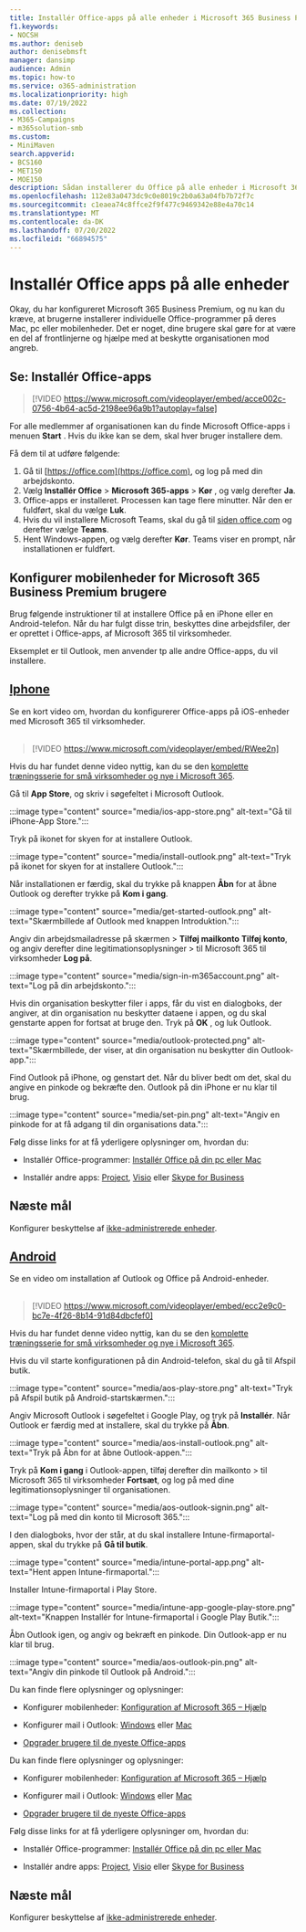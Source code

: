 ```yaml
---
title: Installér Office-apps på alle enheder i Microsoft 365 Business Premium
f1.keywords:
- NOCSH
ms.author: deniseb
author: denisebmsft
manager: dansimp
audience: Admin
ms.topic: how-to
ms.service: o365-administration
ms.localizationpriority: high
ms.date: 07/19/2022
ms.collection:
- M365-Campaigns
- m365solution-smb
ms.custom:
- MiniMaven
search.appverid:
- BCS160
- MET150
- MOE150
description: Sådan installerer du Office på alle enheder i Microsoft 365 Business Premium.
ms.openlocfilehash: 112e83a0473dc9c0e8019c2b0a63a04fb7b72f7c
ms.sourcegitcommit: c1eaea74c8ffce2f9f477c9469342e88e4a70c14
ms.translationtype: MT
ms.contentlocale: da-DK
ms.lasthandoff: 07/20/2022
ms.locfileid: "66894575"
---
```

# <a name="install-office-apps-on-all-devices"></a>Installér Office apps på alle enheder

Okay, du har konfigureret Microsoft 365 Business Premium, og nu kan du kræve, at brugerne installerer individuelle Office-programmer på deres Mac, pc eller mobilenheder. Det er noget, dine brugere skal gøre for at være en del af frontlinjerne og hjælpe med at beskytte organisationen mod angreb.
  
## <a name="watch-install-office-apps"></a>Se: Installér Office-apps

> [!VIDEO https://www.microsoft.com/videoplayer/embed/acce002c-0756-4b64-ac5d-2198ee96a9b1?autoplay=false]

For alle medlemmer af organisationen kan du finde Microsoft Office-apps i menuen **Start** . Hvis du ikke kan se dem, skal hver bruger installere dem.

Få dem til at udføre følgende:

1. Gå til [https://office.com](https://office.com), og log på med din arbejdskonto.
2. Vælg  **Installér Office**  >  **Microsoft 365-apps**  >  **Kør** , og vælg derefter  **Ja**.
3. Office-apps er installeret. Processen kan tage flere minutter. Når den er fuldført, skal du vælge  **Luk**.
4. Hvis du vil installere Microsoft Teams, skal du gå til [siden office.com](https://office.com) og derefter vælge  **Teams**.
5. Hent Windows-appen, og vælg derefter  **Kør**. Teams viser en prompt, når installationen er fuldført.

## <a name="set-up-mobile-devices-for-microsoft-365-business-premium-users"></a>Konfigurer mobilenheder for Microsoft 365 Business Premium brugere

Brug følgende instruktioner til at installere Office på en iPhone eller en Android-telefon. Når du har fulgt disse trin, beskyttes dine arbejdsfiler, der er oprettet i Office-apps, af Microsoft 365 til virksomheder.

Eksemplet er til Outlook, men anvender tp alle andre Office-apps, du vil installere.

## <a name="iphone"></a>[Iphone](#tab/iPhone)
  
Se en kort video om, hvordan du konfigurerer Office-apps på iOS-enheder med Microsoft 365 til virksomheder.<br><br>

> [!VIDEO https://www.microsoft.com/videoplayer/embed/RWee2n] 

Hvis du har fundet denne video nyttig, kan du se den [komplette træningsserie for små virksomheder og nye i Microsoft 365](/microsoft-365/admin/admin-video-library).

Gå til **App Store**, og skriv i søgefeltet i Microsoft Outlook.
  
:::image type="content" source="media/ios-app-store.png" alt-text="Gå til iPhone-App Store.":::
  
Tryk på ikonet for skyen for at installere Outlook.
  
:::image type="content" source="media/install-outlook.png" alt-text="Tryk på ikonet for skyen for at installere Outlook.":::
  
Når installationen er færdig, skal du trykke på knappen **Åbn** for at åbne Outlook og derefter trykke på **Kom i gang**.
  
:::image type="content" source="media/get-started-outlook.png" alt-text="Skærmbillede af Outlook med knappen Introduktion.":::
  
Angiv din arbejdsmailadresse på skærmen \> **Tilføj mailkonto** **Tilføj konto**, og angiv derefter dine legitimationsoplysninger \> til Microsoft 365 til virksomheder **Log på**.
  
:::image type="content" source="media/sign-in-m365account.png" alt-text="Log på din arbejdskonto.":::
  
Hvis din organisation beskytter filer i apps, får du vist en dialogboks, der angiver, at din organisation nu beskytter dataene i appen, og du skal genstarte appen for fortsat at bruge den. Tryk på **OK** , og luk Outlook. 
  
:::image type="content" source="media/outlook-protected.png" alt-text="Skærmbillede, der viser, at din organisation nu beskytter din Outlook-app.":::
  
Find Outlook på iPhone, og genstart det. Når du bliver bedt om det, skal du angive en pinkode og bekræfte den. Outlook på din iPhone er nu klar til brug.
  
:::image type="content" source="media/set-pin.png" alt-text="Angiv en pinkode for at få adgang til din organisations data.":::

Følg disse links for at få yderligere oplysninger om, hvordan du:
  
- Installér Office-programmer:  [Installér Office på din pc eller Mac](https://support.microsoft.com/office/4414eaaf-0478-48be-9c42-23adc4716658)

- Installér andre apps: [Project](https://support.microsoft.com/office/install-project-7059249b-d9fe-4d61-ab96-5c5bf435f281), [Visio](https://support.microsoft.com/office/install-visio-f98f21e3-aa02-4827-9167-ddab5b025710) eller [Skype for Business](https://support.microsoft.com/office/install-skype-for-business-8a0d4da8-9d58-44f9-9759-5c8f340cb3fb) 

## <a name="next-objective"></a>Næste mål

Konfigurer beskyttelse af [ikke-administrerede enheder](m365bp-protect-pcs-macs.md).
  
## <a name="android"></a>[Android](#tab/Android)
  
Se en video om installation af Outlook og Office på Android-enheder.<br><br>

> [!VIDEO https://www.microsoft.com/videoplayer/embed/ecc2e9c0-bc7e-4f26-8b14-91d84dbcfef0] 

Hvis du har fundet denne video nyttig, kan du se den [komplette træningsserie for små virksomheder og nye i Microsoft 365](/microsoft-365/admin/admin-video-library).

Hvis du vil starte konfigurationen på din Android-telefon, skal du gå til Afspil butik.
  
:::image type="content" source="media/aos-play-store.png" alt-text="Tryk på Afspil butik på Android-startskærmen.":::
  
Angiv Microsoft Outlook i søgefeltet i Google Play, og tryk på **Installér**. Når Outlook er færdig med at installere, skal du trykke på **Åbn**.
  
:::image type="content" source="media/aos-install-outlook.png" alt-text="Tryk på Åbn for at åbne Outlook-appen.":::
  
Tryk på **Kom i gang** i Outlook-appen, tilføj derefter din mailkonto \> til Microsoft 365 til virksomheder **Fortsæt**, og log på med dine legitimationsoplysninger til organisationen.
  
:::image type="content" source="media/aos-outlook-signin.png" alt-text="Log på med din konto til Microsoft 365.":::
  
I den dialogboks, hvor der står, at du skal installere Intune-firmaportal-appen, skal du trykke på **Gå til butik**.
  
:::image type="content" source="media/intune-portal-app.png" alt-text="Hent appen Intune-firmaportal.":::
  
Installer Intune-firmaportal i Play Store.
  
:::image type="content" source="media/intune-app-google-play-store.png" alt-text="Knappen Installér for Intune-firmaportal i Google Play Butik.":::
  
Åbn Outlook igen, og angiv og bekræft en pinkode. Din Outlook-app er nu klar til brug.
  
:::image type="content" source="media/aos-outlook-pin.png" alt-text="Angiv din pinkode til Outlook på Android.":::

Du kan finde flere oplysninger og oplysninger:

- Konfigurer mobilenheder: [Konfiguration af Microsoft 365 – Hjælp](https://support.microsoft.com/office/7dabb6cb-0046-40b6-81fe-767e0b1f014f)

- Konfigurer mail i Outlook: [Windows](https://support.microsoft.com/office/6e27792a-9267-4aa4-8bb6-c84ef146101b) eller [Mac](https://support.microsoft.com/office/6e27792a-9267-4aa4-8bb6-c84ef146101b#PickTab=Outlook_for_Mac)
 
- [Opgrader brugere til de nyeste Office-apps](../admin/setup/upgrade-users-to-latest-office-client.md)

Du kan finde flere oplysninger og oplysninger:

- Konfigurer mobilenheder: [Konfiguration af Microsoft 365 – Hjælp](https://support.microsoft.com/office/7dabb6cb-0046-40b6-81fe-767e0b1f014f)

- Konfigurer mail i Outlook: [Windows](https://support.microsoft.com/office/6e27792a-9267-4aa4-8bb6-c84ef146101b) eller [Mac](https://support.microsoft.com/office/6e27792a-9267-4aa4-8bb6-c84ef146101b#PickTab=Outlook_for_Mac)
 
- [Opgrader brugere til de nyeste Office-apps](../admin/setup/upgrade-users-to-latest-office-client.md)

Følg disse links for at få yderligere oplysninger om, hvordan du:
  
- Installér Office-programmer:  [Installér Office på din pc eller Mac](https://support.microsoft.com/office/4414eaaf-0478-48be-9c42-23adc4716658)

- Installér andre apps: [Project](https://support.microsoft.com/office/install-project-7059249b-d9fe-4d61-ab96-5c5bf435f281), [Visio](https://support.microsoft.com/office/install-visio-f98f21e3-aa02-4827-9167-ddab5b025710) eller [Skype for Business](https://support.microsoft.com/office/install-skype-for-business-8a0d4da8-9d58-44f9-9759-5c8f340cb3fb)

## <a name="next-objective"></a>Næste mål

Konfigurer beskyttelse af [ikke-administrerede enheder](m365bp-protect-pcs-macs.md).
